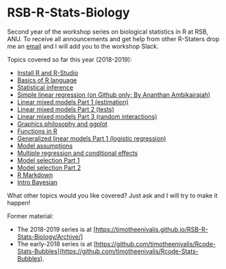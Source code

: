 # RSB-R-Stats-Biology

Second year of the workshop series on biological statistics in R at RSB, ANU. To receive all announcements and get help from other R-Staters drop me an [email](mailto:timotheebonnetc@gmail.com) and I will add you to the workshop Slack.


Topics covered so far this year (2018-2019):
* [Install R and R-Studio](00.Install)
* [Basics of R language](01.IntroR)
* [Statistical inference](https://timotheenivalis.github.io/RSB-R-Stats-Biology/02.IntroStats)
* [Simple linear regression (on Github only; By Ananthan Ambikairajah)](https://github.com/timotheenivalis/RSB-R-Stats-Biology/tree/master/13.SimpleLinearRegression)
* [Linear mixed models Part 1 (estimation)](https://timotheenivalis.github.io/RSB-R-Stats-Biology/03.MixedModels)
* [Linear mixed models Part 2 (tests)](https://timotheenivalis.github.io/RSB-R-Stats-Biology/05.MixedModels2)
* [Linear mixed models Part 3 (random interactions)](https://timotheenivalis.github.io/RSB-R-Stats-Biology/07.MixedModels3)
* [Graphics philosophy and ggplot](https://timotheenivalis.github.io/RSB-R-Stats-Biology/04.GraphicDesign)
* [Functions in R](https://timotheenivalis.github.io/RSB-R-Stats-Biology/06.FunctionsAndFundamentalCoding)
* [Generalized linear models Part 1 (logistic regression)](https://timotheenivalis.github.io/RSB-R-Stats-Biology/08.LogisticRegression)
* [Model assumptions](https://timotheenivalis.github.io/RSB-R-Stats-Biology/09.Assumptions)
* [Multiple regression and conditional effects](https://timotheenivalis.github.io/RSB-R-Stats-Biology/10.MultipleRegression)
* [Model selection Part 1](https://timotheenivalis.github.io/RSB-R-Stats-Biology/11.ModelSelection/)
* [Model selection Part 2](https://timotheenivalis.github.io/RSB-R-Stats-Biology/12.ModelSelection2/)
* [R Markdown](https://timotheenivalis.github.io/RSB-R-Stats-Biology/14.RMarkdown/)
* [Intro Bayesian](https://timotheenivalis.github.io/RSB-R-Stats-Biology/15.IntroBayesian/)


What other topics would you like covered? Just ask and I will try to make it happen!

Former material:
* The 2018-2019 series is at [https://timotheenivalis.github.io/RSB-R-Stats-Biology/Archive/]
* The early-2018 series is at [https://github.com/timotheenivalis/Rcode-Stats-Bubbles](https://github.com/timotheenivalis/Rcode-Stats-Bubbles).

